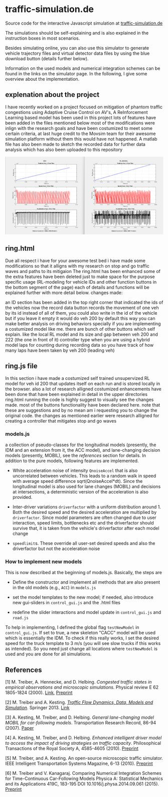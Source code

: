 # traffic-simulation.de
Source code for the interactive Javascript simulation at  [traffic-simulation.de](https://traffic-simulation.de)

The simulations should be self-explaining and is also explained in the instruction boxes in most scenarios.

Besides simulating online, you can also use this simulator to generate vehicle trajectory files and virtual detector data files by using the blue download button (details further below).

Information on the used models and numerical integration schemes can be found in the links on the simulator page. In the following, I give some overview  about the implementation.

## explenation about the project

I have recently worked on a project focused on mitigation of phantom traffic congestions using Adaptive Cruise Control on AV's, A ReInforcement Learning based model has been used in this project lots of features have been added in the files mentioned below most of the modifications were inlign with the research goals and have been costumized to meet some certain criteria, at last huge credit to the Movsim team for their awesome simulation platform without them this would have not happened. A matlab file has also been made to sketch the recorded data for further data analysis which has also been uploaded to this repository 

<p align="center">
    <img src="matlab_figure.png" alt="Icon" />
</p>

## ring.html

Due all respect i have for your awesome test bed i have made some modifications so that it alligns with my research on stop and go traffic waves and paths to its mitigaion The ring.html has been enhanced some of the extra features have been deleted just to make space for the purpose specific usage (RL-modeling for vehicle IDs and other function buttons in the bottom segment of the page) each of details and functions will be explained further with more detail below. changes made:

an ID section has been added in the top right corner that indicated the ids of the vehicles
now the record data button records the movement of one veh by its id instead of all of them, you could also write in the id of the vehicle but if you leave it empty it would do veh 200 by default this way you can make better analysis on driving behaviors specially if you are implementing a costumized model like me.
there are bunch of other buttons which self explain. like the local RL model and its size and gap between veh 200 and 222 (the one in front of it)
controller type when you are using a hybrid model
laps for counting during recording data so you have track of how many laps have been taken by veh 200 (leading veh)

## ring.js file

In this section i have made a costumized self trained unsupervized RL model for veh id 200 that updates itself on each run and is stored locally in the browser. also a lot of research alligned costumized enhancements have been done that have been explained in detail in the upper directories ring.html running the code is highly suggest to visually see the changes made. most of the buttons functionality have been declared here.
note that these are suggestions and by no mean am i requesting you to change the original code. the changes as mentioned earlier were research alligned for creating a controller that mitigates stop and go waves

### models.js

a collection of pseudo-classes for the longitudinal models (presently, the IDM and an extension from it, the ACC model), and lane-changing decision models (presently, MOBIL), see the _references_ section for details. In addition to the pure models, following features are implemented.

* White acceleration noise of intensity `QnoiseAccel` that is also uncorrelated between vehicles. This leads to a random walk in speed with average speed difference sqrt(QnoiseAccel*dt). Since the longitudinal model is also used for lane changes (MOBIL) and decisions at intersections, a deterministic version of the acceleration is also provided.

* Inter-driver variations `driverfactor` with a uniform distribution around 1. Both the desired speed and the desired acceleration are multiplied by `driverfactor`. Since model parameters are often changed due to user interaction, speed limits, bottlenecks etc and the driverfactor should survive that, it is taken from the vehicle's driverfactor after each model change

* `speedlimit`s. These override all user-set desired speeds and also the driverfactor but not the acceleration noise

### How to implement new models

This is now described at the beginning of models.js. Basically, the steps are

* Define the constructor and implement all methods that are also present in the old models  (e.g., `ACC`) in `models.js`

* set the model templates to the new model; if needed, also introduce new gui-sliders in `control_gui.js` and the .html files

* redefine the slider interactions and model update in `control_gui.js` and `road.js`

To help in implementing, I defined the global flag `testNewModel` in `control_gui.js`. If set to true, a new skeleton "CACC" model will be used which is essentially the IDM. To check if this really works, I set the desired speed for the truck template to 3 m/s (you will see slow trucks if this works as intended). So you need just change all locations where `testNewModel` is used and you are done for all simulations.


## References 

[1] M. Treiber, A. Hennecke, and D. Helbing. _Congested traffic states in empirical observations and microscopic simulations._ Physical review E 62 1805-1824 (2000). [Link](http://journals.aps.org/pre/pdf/10.1103/PhysRevE.62.1805), [Preprint](http://arxiv.org/abs/cond-mat/0002177)

[2] M. Treiber and A. Kesting. [_Traffic Flow Dynamics, Data, Models and Simulation_](http://www.traffic-flow-dynamics.org). Springer 2013. [Link](http://www.springer.com/physics/complexity/book/978-3-642-32459-8)

[3] A. Kesting, M. Treiber, and D. Helbing. _General lane-changing model MOBIL for car-following models_.   Transportation Research Record, 86-94 (2007). [Paper](http://www.akesting.de/download/MOBIL_TRR_2007.pdf)
    
[4] A. Kesting, M. Treiber, and D. Helbing. _Enhanced intelligent driver model to access the impact of driving strategies on traffic capacity_. Philosophical Transactions of the Royal Society A, 4585-4605 (2010). [Preprint](http://arxiv.org/abs/0912.3613)
    
[5] M. Treiber, and A. Kesting. An open-source microscopic traffic
simulator.     IEEE Intelligent Transportation Systems Magazine, 6-13
(2010). [Preprint](http://arxiv.org/abs/1012.4913)

[6] M. Treiber and V. Kanagaraj.
Comparing Numerical Integration Schemes for Time-Continuous Car-Following Models
Physica A: Statistical Mechanics and its Applications 419C, 183-195
DOI 10.1016/j.physa.2014.09.061 (2015).
[Preprint](http://arxiv.org/abs/1403.4881)
